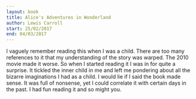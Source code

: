 ```yaml
---
layout: book
title: Alice's Adventures in Wonderland
author: Lewis Carroll
start: 25/02/2017
end: 04/03/2017
---
```


I vaguely remember reading this when I was a child. There are too many references to it that my understanding of the story was warped. The 2010 movie made it worse. So when I started reading it I was in for quite a surprise. It tickled the inner child in me and left me pondering about all the bizarre imaginations I had as a child. I would lie if I said the book made sense. It was full of nonsense, yet I could correlate it with certain days in the past. I had fun reading it and so might you.
